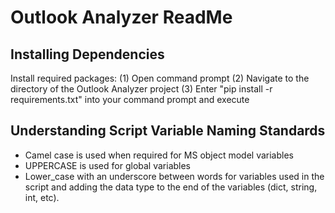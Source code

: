 # Outlook Analyzer ReadMe

## Installing Dependencies
Install required packages:
(1) Open command prompt
(2) Navigate to the directory of the Outlook Analyzer project
(3) Enter "pip install -r requirements.txt" into your command prompt and execute

## Understanding Script Variable Naming Standards
- Camel case is used when required for MS object model variables
- UPPERCASE is used for global variables
- Lower_case with an underscore between words for variables used in the script and adding the data type to the end of the variables (dict, string, int, etc).
